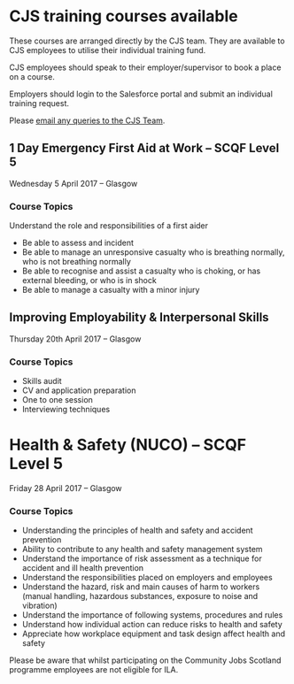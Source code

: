 # CJS training courses available

These courses are arranged directly by the CJS team. They are available to CJS employees to utilise their individual training fund.

CJS employees should speak to their employer/supervisor to book a place on a course.

Employers should login to the Salesforce portal and submit an individual training request.

Please [email any queries to the CJS Team](mailto:cjstraining@scvo.org.uk).

## 1 Day Emergency First Aid at Work – SCQF Level 5
Wednesday 5 April 2017 – Glasgow 

### Course Topics

Understand the role and responsibilities of a first aider

* Be able to assess and incident
* Be able to manage an unresponsive casualty who is breathing normally, who is not breathing normally
* Be able to recognise and assist a casualty who is choking, or has external bleeding, or who is in shock
* Be able to manage a casualty with a minor injury

## Improving Employability & Interpersonal Skills
Thursday 20th April 2017 – Glasgow

### Course Topics

* Skills audit
* CV and  application preparation
* One to one session
* Interviewing techniques

# Health & Safety (NUCO) – SCQF Level 5
Friday 28 April 2017 – Glasgow

### Course Topics

* Understanding the principles of health and safety and accident prevention
* Ability to contribute to any health and safety management system
* Understand the importance of risk assessment as a technique for accident and ill health prevention
* Understand the responsibilities placed on employers and employees
* Understand the hazard, risk and main causes of harm to workers (manual handling, hazardous substances, exposure to noise and vibration)
* Understand the importance of following systems, procedures and rules
* Understand how individual action can reduce risks to health and safety
* Appreciate how workplace equipment and task design affect health and safety
 
Please be aware that whilst participating on the Community Jobs Scotland programme employees are not eligible for ILA.

